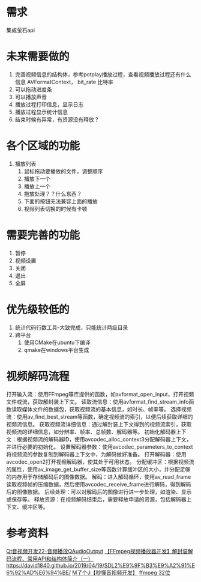 # 需求
集成萤石api


# 未来需要做的
1. 完善视频信息的结构体，参考potplay播放过程，查看视频播放过程还有什么信息
    AVFormatContext， bit_rate 比特率
2. 可以拖动进度条
3. 可以播放声音
4. 播放过程打印信息，显示日志
5. 播放过程显示统计信息
6. 结束时候有异常，有资源没有释放？


# 各个区域的功能
1. 播放列表
   1. 鼠标拖动要播放的文件，调整顺序
   2. 播放下一个
   3. 播放上一个
   4. 拖放处理？？什么东西？
   5. 下面的按钮无法兼容上面的播放
   6. 视频列表切换的时候有卡顿

# 需要完善的功能
1. 暂停
2. 视频设置
3. 关闭
4. 退出
5. 全屏


# 优先级较低的
1. 统计代码行数工具-大致完成，只能统计两级目录
2. 跨平台
   1. 使用CMake在ubuntu下编译
   2. qmake在windows平台生成


# 视频解码流程
打开输入流：使用FFmpeg等库提供的函数，如avformat_open_input，打开视频文件或流，获取解封装上下文。
读取流信息：使用avformat_find_stream_info函数读取媒体文件的数据包，获取视频流的基本信息，如时长、帧率等。
选择视频流：使用av_find_best_stream等函数，确定视频流的索引，以便后续获取详细的视频流信息。
获取视频流详细信息：通过解封装上下文得到的视频流索引，获取视频流的详细信息，如分辨率、帧率、总帧数、解码器等。
初始化解码器上下文：根据视频流的解码器ID，使用avcodec_alloc_context3分配解码器上下文，并进行必要的初始化。
设置解码器参数：使用avcodec_parameters_to_context将视频流的参数复制到解码器上下文中，为解码做好准备。
打开解码器：使用avcodec_open2打开视频解码器，使其处于可用状态。
分配缓冲区：根据视频流的属性，使用av_image_get_buffer_size等函数计算缓冲区的大小，并分配足够的内存用于存储解码后的图像数据。
解码：进入解码循环，使用av_read_frame读取视频帧的压缩数据，然后使用avcodec_receive_frame进行解码，得到解码后的图像数据。
后续处理：可以对解码后的图像进行进一步处理，如渲染、显示或保存等。
释放资源：在视频解码结束后，需要释放申请的资源，包括解码器上下文、缓冲区等。


# 参考资料
[Qt音视频开发22-音频播放QAudioOutput](https://zhuanlan.zhihu.com/p/612782041)
[【FFmpeg视频播放器开发】解封装解码流程、常用API和结构体简介（一） ](https://www.cnblogs.com/linuxAndMcu/p/14603442.html)
https://david1840.github.io/2019/04/19/SDL2%E9%9F%B3%E9%A2%91%E6%92%AD%E6%94%BE/
[M了个J【秒懂音视频开发】](https://www.cnblogs.com/mjios/p/?page=2)
[ffmpeg 32位](https://github.com/sudo-nautilus/FFmpeg-Builds-Win32)